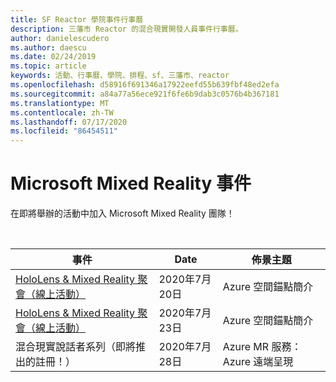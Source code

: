 ```yaml
---
title: SF Reactor 學院事件行事曆
description: 三藩市 Reactor 的混合現實開發人員事件行事曆。
author: danielescudero
ms.author: daescu
ms.date: 02/24/2019
ms.topic: article
keywords: 活動、行事曆、學院、排程、sf、三藩市、reactor
ms.openlocfilehash: d58916f691346a17922eefd55b639fbf48ed2efa
ms.sourcegitcommit: a84a77a56ece921f6fe6b9dab3c0576b4b367181
ms.translationtype: MT
ms.contentlocale: zh-TW
ms.lasthandoff: 07/17/2020
ms.locfileid: "86454511"
---
```

# <a name="microsoft-mixed-reality-events"></a>Microsoft Mixed Reality 事件

在即將舉辦的活動中加入 Microsoft Mixed Reality 團隊！

<br>

|事件|Date|佈景主題|
|-------------|-------------|-----|
| [HoloLens & Mixed Reality 聚會（線上活動）](https://www.meetup.com/hololens-mr/)| 2020年7月20日|Azure 空間錨點簡介|
| [HoloLens & Mixed Reality 聚會（線上活動）](https://www.meetup.com/hololens-mr/)| 2020年7月23日|Azure 空間錨點簡介|
| 混合現實說話者系列（即將推出的註冊！）|2020年7月28日|Azure MR 服務： Azure 遠端呈現|
